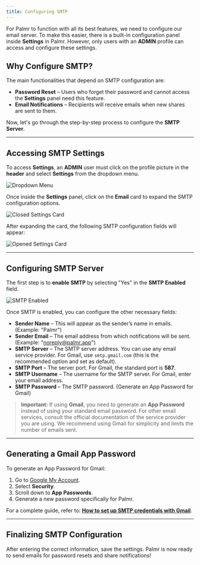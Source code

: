 ```yaml
---
title: Configuring SMTP
---
```


For Palmr to function with all its best features, we need to configure our email server. To make this easier, there is a built-in configuration panel inside **Settings** in Palmr. However, only users with an **ADMIN** profile can access and configure these settings.

## Why Configure SMTP?

The main functionalities that depend on SMTP configuration are:
- **Password Reset** – Users who forget their password and cannot access the **Settings** panel need this feature.
- **Email Notifications** – Recipients will receive emails when new shares are sent to them.

Now, let's go through the step-by-step process to configure the **SMTP Server**.

---

## Accessing SMTP Settings

To access **Settings**, an **ADMIN** user must click on the profile picture in the **header** and select **Settings** from the dropdown menu.

![Dropdown Menu](/assets/v1/main/smtp/dropdown-menu.png)

Once inside the **Settings** panel, click on the **Email** card to expand the SMTP configuration options.

![Closed Settings Card](/assets/v1/main/smtp/closed-card.png)

After expanding the card, the following SMTP configuration fields will appear:

![Opened Settings Card](/assets/v1/main/smtp/opened-card.png)

---

## Configuring SMTP Server

The first step is to **enable SMTP** by selecting "Yes" in the **SMTP Enabled** field.

![SMTP Enabled](/assets/v1/main/smtp/smtp-enabled.png)

Once SMTP is enabled, you can configure the other necessary fields:

- **Sender Name** – This will appear as the sender’s name in emails. (Example: "Palmr")
- **Sender Email** – The email address from which notifications will be sent. (Example: "noreply@palmr.app")
- **SMTP Server** – The SMTP server address. You can use any email service provider. For Gmail, use `smtp.gmail.com` (this is the recommended option and set as default).
- **SMTP Port** – The server port. For Gmail, the standard port is **587**.
- **SMTP Username** – The username for the SMTP server. For Gmail, enter your email address.
- **SMTP Password** – The SMTP password. (Generate an App Password for Gmail)

> **Important:** If using **Gmail**, you need to generate an **App Password** instead of using your standard email password.
> For other email services, consult the official documentation of the service provider you are using. We recommend using Gmail for simplicity and limits the number of emails sent.

---

## Generating a Gmail App Password

To generate an App Password for Gmail:
1. Go to [Google My Account](https://myaccount.google.com/).
2. Select **Security**.
3. Scroll down to **App Passwords**.
4. Generate a new password specifically for Palmr.

For a complete guide, refer to: **[How to set up SMTP credentials with Gmail](https://medium.com/rails-to-rescue/how-to-set-up-smtp-credentials-with-gmail-for-your-app-send-email-cf236d11087d)**.

---

## Finalizing SMTP Configuration

After entering the correct information, save the settings. Palmr is now ready to send emails for password resets and share notifications!
